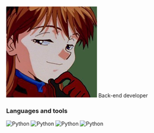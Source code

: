 [![picture](src/249944.jpg)](https://t.me/nicstim) Back-end developer

### Languages and tools

![Python](https://img.shields.io/badge/Python-gray?style=for-the-badge&logo=python)
![Python](https://img.shields.io/badge/Django-gray?style=for-the-badge&logo=django)
![Python](https://img.shields.io/badge/SQL-gray?style=for-the-badge&logo=mysql)
![Python](https://img.shields.io/badge/Golang-gray?style=for-the-badge&logo=go)
